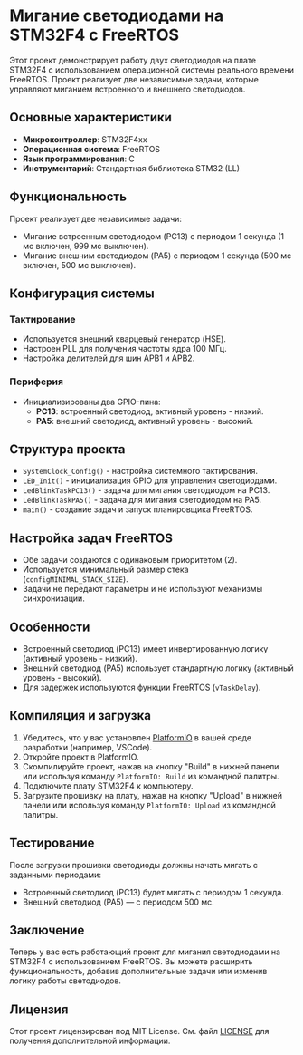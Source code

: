 # Мигание светодиодами на STM32F4 с FreeRTOS

Этот проект демонстрирует работу двух светодиодов на плате STM32F4 с использованием операционной системы реального времени FreeRTOS. Проект реализует две независимые задачи, которые управляют миганием встроенного и внешнего светодиодов.

## Основные характеристики

- **Микроконтроллер**: STM32F4xx
- **Операционная система**: FreeRTOS
- **Язык программирования**: C
- **Инструментарий**: Стандартная библиотека STM32 (LL)

## Функциональность

Проект реализует две независимые задачи:

- Мигание встроенным светодиодом (PC13) с периодом 1 секунда (1 мс включен, 999 мс выключен).
- Мигание внешним светодиодом (PA5) с периодом 1 секунда (500 мс включен, 500 мс выключен).

## Конфигурация системы

### Тактирование

- Используется внешний кварцевый генератор (HSE).
- Настроен PLL для получения частоты ядра 100 МГц.
- Настройка делителей для шин APB1 и APB2.

### Периферия

- Инициализированы два GPIO-пина:
  - **PC13**: встроенный светодиод, активный уровень - низкий.
  - **PA5**: внешний светодиод, активный уровень - высокий.

## Структура проекта

- `SystemClock_Config()` - настройка системного тактирования.
- `LED_Init()` - инициализация GPIO для управления светодиодами.
- `LedBlinkTaskPC13()` - задача для мигания светодиодом на PC13.
- `LedBlinkTaskPA5()` - задача для мигания светодиодом на PA5.
- `main()` - создание задач и запуск планировщика FreeRTOS.

## Настройка задач FreeRTOS

- Обе задачи создаются с одинаковым приоритетом (2).
- Используется минимальный размер стека (`configMINIMAL_STACK_SIZE`).
- Задачи не передают параметры и не используют механизмы синхронизации.

## Особенности

- Встроенный светодиод (PC13) имеет инвертированную логику (активный уровень - низкий).
- Внешний светодиод (PA5) использует стандартную логику (активный уровень - высокий).
- Для задержек используются функции FreeRTOS (`vTaskDelay`).

## Компиляция и загрузка

1. Убедитесь, что у вас установлен [PlatformIO](https://platformio.org/) в вашей среде разработки (например, VSCode).
2. Откройте проект в PlatformIO.
3. Скомпилируйте проект, нажав на кнопку "Build" в нижней панели или используя команду `PlatformIO: Build` из командной палитры.
4. Подключите плату STM32F4 к компьютеру.
5. Загрузите прошивку на плату, нажав на кнопку "Upload" в нижней панели или используя команду `PlatformIO: Upload` из командной палитры.

## Тестирование

После загрузки прошивки светодиоды должны начать мигать с заданными периодами:

- Встроенный светодиод (PC13) будет мигать с периодом 1 секунда.
- Внешний светодиод (PA5) — с периодом 500 мс.

## Заключение

Теперь у вас есть работающий проект для мигания светодиодами на STM32F4 с использованием FreeRTOS. Вы можете расширить функциональность, добавив дополнительные задачи или изменив логику работы светодиодов.

## Лицензия

Этот проект лицензирован под MIT License. См. файл [LICENSE](LICENSE) для получения дополнительной информации.
